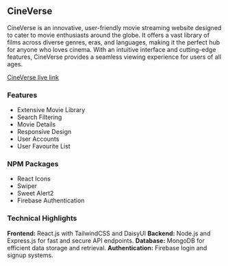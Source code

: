 ## CineVerse

CineVerse is an innovative, user-friendly movie streaming website designed to cater to movie enthusiasts around the globe. It offers a vast library of films across diverse genres, eras, and languages, making it the perfect hub for anyone who loves cinema. With an intuitive interface and cutting-edge features, CineVerse provides a seamless viewing experience for users of all ages.

[CineVerse live link](cineverse-9ca24.web.app)

### Features 

- Extensive Movie Library
- Search Filtering
- Movie Details
- Responsive Design
- User Accounts 
- User Favourite List

### NPM Packages 

- React Icons
- Swiper
- Sweet Alert2
- Firebase Authentication

### Technical Highlights

**Frontend:** React.js with TailwindCSS and DaisyUI
**Backend:** Node.js and Express.js for fast and secure API endpoints.
**Database:** MongoDB for efficient data storage and retrieval.
**Authentication:** Firebase login and signup systems.
